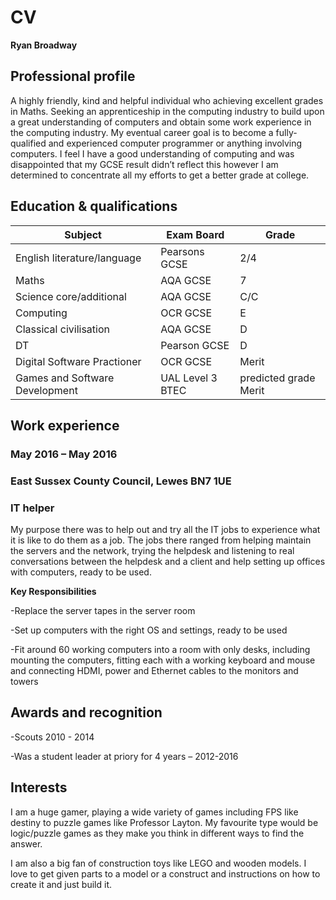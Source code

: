 # CV

**Ryan Broadway**

## Professional profile

A highly friendly, kind and helpful individual who achieving excellent grades in Maths. Seeking an apprenticeship in the computing industry to build upon a great understanding of computers and obtain some work experience in the computing industry. My eventual career goal is to become a fully-qualified and experienced computer programmer or anything involving computers. I feel I have a good understanding of computing and was disappointed that my GCSE result didn’t reflect this however I am determined to concentrate all my efforts to get a better grade at college.
 
## Education & qualifications

  | Subject                        | Exam Board       | Grade                 |
  |--------------------------------|------------------|-----------------------|
  | English literature/language    | Pearsons GCSE    | 2/4                   |
  | Maths                          | AQA GCSE         | 7                     |
  | Science core/additional        | AQA GCSE         | C/C                   |
  | Computing                      | OCR GCSE         | E                     |
  | Classical civilisation         | AQA GCSE         | D                     |
  | DT                             | Pearson GCSE     | D                     |
  | Digital Software Practioner    | OCR GCSE         | Merit                 |
  | Games and Software Development | UAL Level 3 BTEC | predicted grade Merit |


## Work experience

### May 2016 – May 2016
### East Sussex County Council, Lewes BN7 1UE
### IT helper
My purpose there was to help out and try all the IT jobs to experience what it is like to do them as a job. The jobs there ranged from helping maintain the servers and the network, trying the helpdesk and listening to real conversations between the helpdesk and a client and help setting up offices with computers, ready to be used.
 
**Key Responsibilities**

-Replace the server tapes in the server room

-Set up computers with the right OS and settings, ready to be used

-Fit around 60 working computers into a room with only desks, including mounting the computers, fitting each with a working keyboard and mouse and connecting HDMI, power and Ethernet cables to the monitors and towers
 
## Awards and recognition

-Scouts 2010 - 2014

-Was a student leader at priory for 4 years – 2012-2016 
 
## Interests

I am a huge gamer, playing a wide variety of games including FPS like destiny to puzzle games like Professor Layton. My favourite type would be logic/puzzle games as they make you think in different ways to find the answer.

I am also a big fan of construction toys like LEGO and wooden models. I love to get given parts to a model or a construct and instructions on how to create it and just build it.
